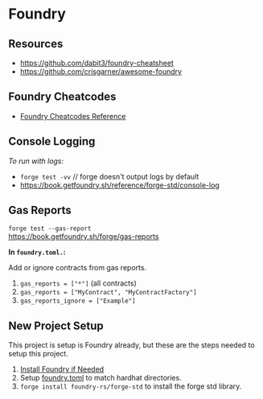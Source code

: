 # Foundry

## Resources

* <https://github.com/dabit3/foundry-cheatsheet>
* <https://github.com/crisgarner/awesome-foundry>

## Foundry Cheatcodes

* [Foundry Cheatcodes Reference](https://book.getfoundry.sh/cheatcodes)

## Console Logging

*To run with logs:*

* `forge test -vv` // forge doesn't output logs by default
* <https://book.getfoundry.sh/reference/forge-std/console-log>

## Gas Reports

`forge test --gas-report`  
<https://book.getfoundry.sh/forge/gas-reports>  

**In `foundry.toml.`:**

Add or ignore contracts from gas reports.

1. `gas_reports = ["*"]` (all contracts)
2. `gas_reports = ["MyContract", "MyContractFactory"]`
3. `gas_reports_ignore = ["Example"]`

## New Project Setup

This project is setup is Foundry already, but these are the steps needed to setup this project.

1. [Install Foundry if Needed](https://book.getfoundry.sh/getting-started/installation)
2. Setup [foundry.toml](./foundry.toml) to match hardhat directories.
3. `forge install foundry-rs/forge-std` to install the forge std library.

